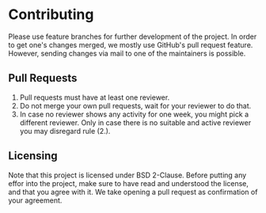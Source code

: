 # Contributing

Please use feature branches for further development of the project. In order to get one's changes merged,
we mostly use GitHub's pull request feature. However, sending changes via mail to one of the maintainers
is possible.

## Pull Requests

 1. Pull requests must have at least one reviewer.
 2. Do not merge your own pull requests, wait for your reviewer to do that.
 3. In case no reviewer shows any activity for one week, you might pick a different reviewer. Only in
    case there is no suitable and active reviewer you may disregard rule (2.).

## Licensing

Note that this project is licensed under BSD 2-Clause. Before putting any effor into the project, make
sure to have read and understood the license, and that you agree with it. We take opening a pull request
as confirmation of your agreement.

